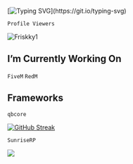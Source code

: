[![Typing SVG](https://readme-typing-svg.demolab.com?font=Fira+Code&weight=700&pause=1000&color=A70000&width=435&lines=Welcome+To+My+Github!)](https://git.io/typing-svg)


```Profile Viewers```

<p align="left"> <img src="https://komarev.com/ghpvc/?username=Friskky1" alt="Friskky1" /> </p>

## I’m Currently Working On


```FiveM``` ```RedM``` 

## Frameworks
```qbcore```

[![GitHub Streak](https://streak-stats.demolab.com?user=Friskky1&background=DD2727)](https://git.io/streak-stats)

```SunriseRP```
 <div align="left">
  <p><a href="https://discord.gg/sunriserp1">
      <img src="https://img.shields.io/discord/869166393470357535?style=for-the-badge&logo=discord&labelColor=7289da&logoColor=white&color=2c2f33&label=Discord"/>
  </a></p>
</div>

